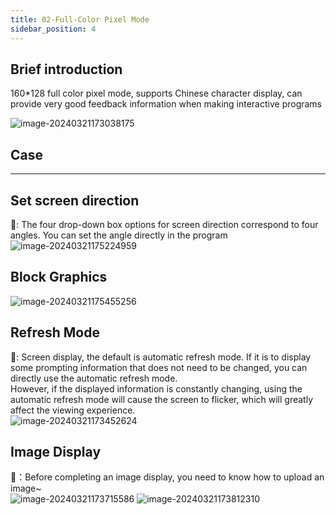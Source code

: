 ```yaml
---
title: 02-Full-Color Pixel Mode
sidebar_position: 4
---
```



## Brief introduction
160*128 full color pixel mode, supports Chinese character display, can provide very good feedback information when making interactive programs



![image-20240321173038175](https://learn.kittenbot.cn/2024md_pic/image-20240321173038175.png)

## Case
---





##  Set screen direction
📑: The four drop-down box options for screen direction correspond to four angles. You can set the angle directly in the program<br />![image-20240321175224959](https://learn.kittenbot.cn/2024md_pic/image-20240321175224959.png)



## Block Graphics
![image-20240321175455256](https://learn.kittenbot.cn/2024md_pic/image-20240321175455256.png)





## Refresh Mode
📑: Screen display, the default is automatic refresh mode. If it is to display some prompting information that does not need to be changed, you can directly use the automatic refresh mode.<br />However, if the displayed information is constantly changing, using the automatic refresh mode will cause the screen to flicker, which will greatly affect the viewing experience.<br />![image-20240321173452624](https://learn.kittenbot.cn/2024md_pic/image-20240321173452624.png)





##   Image Display
📑：Before completing an image display, you need to know how to upload an image~<br />![image-20240321173715586](https://learn.kittenbot.cn/2024md_pic/image-20240321173715586.png)
![image-20240321173812310](https://learn.kittenbot.cn/2024md_pic/image-20240321173812310.png)



